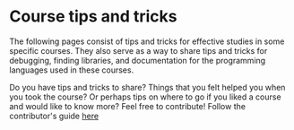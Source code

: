 # Course tips and tricks
The following pages consist of tips and tricks for effective studies in some
specific courses. They also serve as a way to share tips and tricks for
debugging, finding libraries, and documentation for the programming languages
used in these courses.

Do you have tips and tricks to share? Things that you felt helped you when you
took the course? Or perhaps tips on where to go if you liked a course and would 
like to know more? Feel free to contribute!
Follow the contributor's guide [here](../contributing.md)
